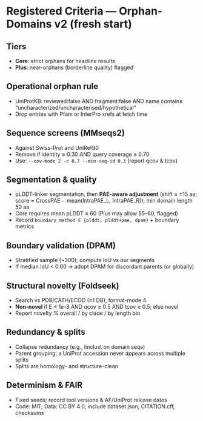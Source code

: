 # Registered Criteria — Orphan-Domains v2 (fresh start)

## Tiers
- **Core**: strict orphans for headline results
- **Plus**: near-orphans (borderline quality) flagged

## Operational orphan rule
- UniProtKB: reviewed:false AND fragment:false AND name contains
  “uncharacterized/uncharacterised/hypothetical”
- Drop entries with Pfam or InterPro xrefs at fetch time

## Sequence screens (MMseqs2)
- Against Swiss-Prot and UniRef90
- Remove if identity ≥ 0.30 AND query coverage ≥ 0.70
- Use: `--cov-mode 2 -c 0.7 --min-seq-id 0.3` (report qcov & tcov)

## Segmentation & quality
- pLDDT-linker segmentation, then **PAE-aware adjustment** (shift ≤ ±15 aa;
  score = CrossPAE − mean(IntraPAE_L, IntraPAE_R)); min domain length 50 aa
- Core requires mean pLDDT ≥ 60 (Plus may allow 55–60, flagged)
- Record `boundary_method ∈ {plddt, plddt+pae, dpam}` + boundary metrics

## Boundary validation (DPAM)
- Stratified sample (~300); compute IoU vs our segments
- If median IoU < 0.60 → adopt DPAM for discordant parents (or globally)

## Structural novelty (Foldseek)
- Search vs PDB/CATH/ECOD (≥1 DB), format-mode 4
- **Non-novel** if E ≤ 1e-3 AND qcov ≥ 0.5 AND tcov ≥ 0.5; else novel
- Report novelty % overall / by clade / by length bin

## Redundancy & splits
- Collapse redundancy (e.g., linclust on domain seqs)
- Parent grouping: a UniProt accession never appears across multiple splits
- Splits are homology- and structure-clean

## Determinism & FAIR
- Fixed seeds; record tool versions & AF/UniProt release dates
- Code: MIT; Data: CC BY 4.0; include dataset.json, CITATION.cff, checksums
